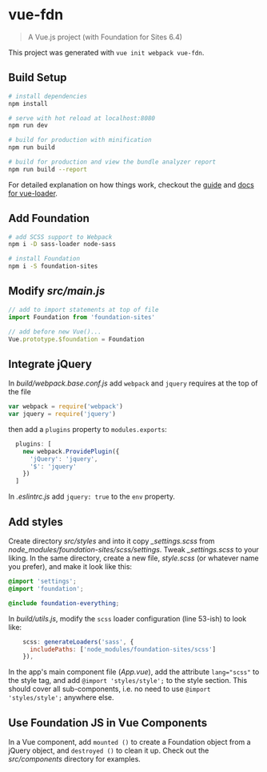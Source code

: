 # vue-fdn

> A Vue.js project (with Foundation for Sites 6.4)

This project was generated with `vue init webpack vue-fdn`.

## Build Setup

``` bash
# install dependencies
npm install

# serve with hot reload at localhost:8080
npm run dev

# build for production with minification
npm run build

# build for production and view the bundle analyzer report
npm run build --report
```

For detailed explanation on how things work, checkout the [guide](http://vuejs-templates.github.io/webpack/) and [docs for vue-loader](http://vuejs.github.io/vue-loader).

## Add Foundation

``` bash
# add SCSS support to Webpack
npm i -D sass-loader node-sass

# install Foundation
npm i -S foundation-sites
```

## Modify *src/main.js*

``` javascript
// add to import statements at top of file
import Foundation from 'foundation-sites'

// add before new Vue()...
Vue.prototype.$foundation = Foundation
```

## Integrate jQuery

In *build/webpack.base.conf.js* add `webpack` and `jquery` requires at the top of the file

``` javascript
var webpack = require('webpack')
var jquery = require('jquery')
```

then add a `plugins` property to `modules.exports`:

``` javascript
  plugins: [
    new webpack.ProvidePlugin({
      'jQuery': 'jquery',
      '$': 'jquery'
    })
  ]
```

In *.eslintrc.js* add `jquery: true` to the `env` property.

## Add styles

Create directory *src/styles* and into it copy *_settings.scss* from *node_modules/foundation-sites/scss/settings*. Tweak *_settings.scss* to your liking. In the same directory, create a new file, *style.scss* (or whatever name you prefer), and make it look like this:

``` scss
@import 'settings';
@import 'foundation';

@include foundation-everything;
```

In *build/utils.js*, modify the `scss` loader configuration (line 53-ish) to look like:

``` javascript
    scss: generateLoaders('sass', {
      includePaths: ['node_modules/foundation-sites/scss']
    }),
```

In the app's main component file (*App.vue*), add the attribute `lang="scss"` to the style tag, and add `@import 'styles/style';` to the style section. This should cover all sub-components, i.e. no need to use `@import 'styles/style';` anywhere else.

## Use Foundation JS in Vue Components

In a Vue component, add `mounted ()` to create a Foundation object from a jQuery object, and `destroyed ()` to clean it up. Check out the *src/components* directory for examples.
